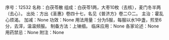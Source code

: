 序号：12532
名称：白茯苓散
组成：白茯苓1两，大枣10枚（去核），麦门冬半两（去心）。
出处：方出《圣惠》卷四十七，名见《普济方》卷二○二。
主治：霍乱心烦渴。
加减：None
功效：None
用法用量：分为5服，每服以水1中盏，煎至6分，去滓，温温频服。
制备方法：上锉细。
临床应用：None
各家论述：None
用药禁忌：None
附注：None
